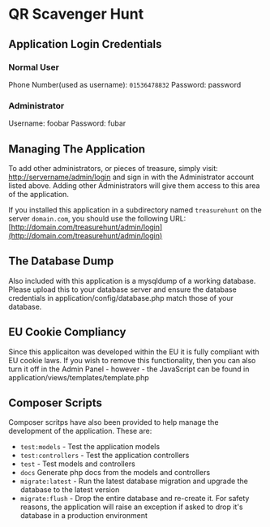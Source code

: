 # QR Scavenger Hunt

## Application Login Credentials

### Normal User

Phone Number(used as username): `01536478832`
Password: password

### Administrator

Username: foobar
Password: fubar

## Managing The Application

To add other administrators, or pieces of treasure, simply visit:
[http://servername/admin/login](http://servername/admin/login) and sign in with the Administrator account listed above.
Adding other Administrators will give them access to this area of the application.

If you installed this application in a subdirectory named `treasurehunt` on the server `domain.com`, you should use
the following URL: [http://domain.com/treasurehunt/admin/login](http://domain.com/treasurehunt/admin/login)

## The Database Dump

Also included with this application is a mysqldump of a working database. Please upload this to your database server and ensure the database credentials in application/config/database.php match those of your database.

## EU Cookie Compliancy

Since this applicaiton was developed within the EU it is fully compliant with EU cookie laws. If you wish to remove this functionality, then you can also turn it off in the Admin Panel - however - the JavaScript can be found in application/views/templates/template.php

## Composer Scripts

Composer scritps have also been provided to help manage the development of the application. These are:

- `test:models` - Test the application models
- `test:controllers` - Test the application controllers
- `test` - Test models and controllers
- `docs` Generate php docs from the models and controllers
- `migrate:latest` - Run the latest database migration and upgrade the database to the latest version
- `migrate:flush` - Drop the entire database and re-create it. For safety reasons, the application will raise an exception if asked to drop it's database in a production environment
